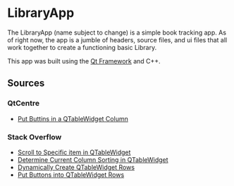 # LibraryApp

The LibraryApp (name subject to change) is a simple book tracking app. As of right now, the app is a jumble of headers, source files, and ui files that all work together to create a functioning basic Library.


This app was built using the [Qt Framework](https://www.qt.io/) and C++.

## Sources

### QtCentre
- [Put Buttins in a QTableWidget Column](https://www.qtcentre.org/threads/70319-QTableWidget-with-a-column-of-buttons-How-do-I-get-whichone-is-clicked)

### Stack Overflow
- [Scroll to Specific item in QTableWidget](https://stackoverflow.com/questions/62217854/how-can-i-scroll-to-specific-row-in-qtableview)
- [Determine Current Column Sorting in QTableWidget](https://stackoverflow.com/questions/11933487/which-column-is-data-sorted-by-qtablewidget)
- [Dynamically Create QTableWidget Rows](https://stackoverflow.com/questions/6957943/how-to-add-new-row-to-existing-qtablewidget)
- [Put Buttons into QTableWidget Rows](https://www.qtcentre.org/threads/70319-QTableWidget-with-a-column-of-buttons-How-do-I-get-whichone-is-clicked)
